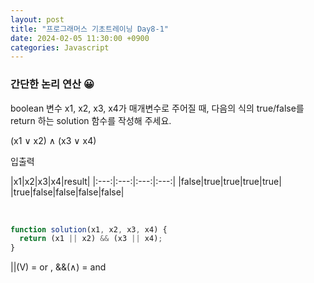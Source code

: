 ```yaml
---
layout: post
title: "프로그래머스 기초트레이닝 Day8-1"
date: 2024-02-05 11:30:00 +0900
categories: Javascript
---
```


### 간단한 논리 연산 😀

boolean 변수 x1, x2, x3, x4가 매개변수로 주어질 때, 다음의 식의 true/false를 return 하는 solution 함수를 작성해 주세요.<br>

(x1 ∨ x2) ∧ (x3 ∨ x4)<br>


입출력 <br>

|x1|x2|x3|x4|result|
|:---:|:---:|:---:|:---:|
|false|true|true|true|true|
|true|false|false|false|false|

<br>

```javascript
function solution(x1, x2, x3, x4) {
  return (x1 || x2) && (x3 || x4);
}
```
||(V) =  or , &&(∧) = and
